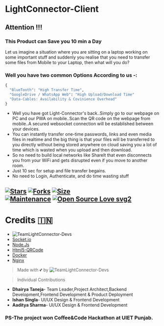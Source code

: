 # LightConnector-Client

## Attention !!!
### This Product can Save you 10 min a Day
Let us imagine a situation where you are sitting on a laptop working on some important stuff and suddenly you realise that you need to transfer some files from Mobile to your Laptop, then what will you do?

### Well you have two common Options According to us -:
```python
{
  "BlueTooth": "High Transfer Time",
  "GoogleDrive / WhatsApp Web": "High Upload/Download Time"
  "Data-Cables: Availability & Covinience Overhead"
}
```
- Well you have got Light-Connector's back..Simply go to our webpage on PC and our PWA on mobile..Scan the QR code on the webpage from mobile..A secured websocket connection will be established between your devices. 
- You can instantly transfer one-time passwords, links and even media files in realtime and the big thing is that your files will be transferred to you directly without being stored anywhere on cloud saving you a lot of time which is wasted when you upload and then download.
- So no need to build local networks like ShareIt that even disconnects you from your WiFi and gets disrupted even if you move to another room.
- Just 10 sec for setup and file transfer begains. 
- No need to Login, Authenticate, and do time wasting stuff



[![Stars](https://img.shields.io/github/stars/IshanSingla/LightConnector-Client?style=flat-square&color=yellow)](https://github.com/IshanSingla/LightConnector-Client/stargazers)
[![Forks](https://img.shields.io/github/forks/IshanSingla/LightConnector-Client?style=flat-square&color=orange)](https://github.com/IshanSingla/LightConnector-Client/fork)
[![Size](https://img.shields.io/github/repo-size/IshanSingla/LightConnector-Client?style=flat-square&color=green)](https://github.com/IshanSingla/LightConnector-Client/)   
[![Maintenance](https://img.shields.io/badge/Maintained%3F-yes-green.svg)](https://github.com/IshanSingla/LightConnector-Client/graphs/commit-activity) 
[![Open Source Love svg2](https://badges.frapsoft.com/os/v2/open-source.svg?v=103)](https://github.com/IshanSingla/InducedCheckerBot)
----


# Credits 🇮🇳
* ![TeamLightConnector-Devs](https://img.shields.io/static/v1?label=TeamLightConnector&message=devs&color=critical)
* [Socket.io](https://github.com/socketio/socket.io)
* [Node.Js](https://github.com/nodejs)
* [Html5-QRCode](https://github.com/mebjas/html5-qrcode)
* [Docker](https://github.com/jenkinsci/docker)
* [Nginx](https://github.com/nginx/nginx)


> Made with 💕 by ![TeamLightConnector-Devs](https://img.shields.io/static/v1?label=TeamLightConnector&message=devs&color=critical) 

> Individual Contributions
- **Dhairya Taneja**- Team Leader,Project Architect,Backend Development,Frontend Development & Product Deployment
- **Ishan Singla**- UI/UX Design & Frontend Development
- **Aaditya Sharma**- UI/UX Design & Frontend Development

### PS-The project won Coffee&Code Hackathon at UIET Punjab.
